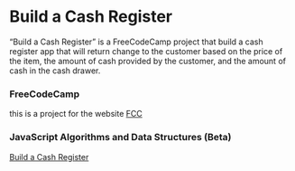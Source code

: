 # Build a Cash Register

“Build a Cash Register” is a FreeCodeCamp project that build a cash register app that will return change to the customer based on the price of the item, the amount of cash provided by the customer, and the amount of cash in the cash drawer.

### FreeCodeCamp

this is a project for the website [FCC](https://www.freecodecamp.org/learn)

### JavaScript Algorithms and Data Structures (Beta)

[Build a Cash Register](https://www.freecodecamp.org/learn/javascript-algorithms-and-data-structures-v8/build-a-cash-register-project/build-a-cash-register)